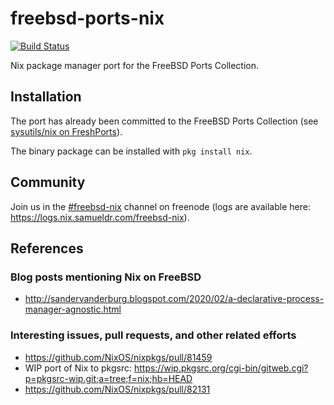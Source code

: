 freebsd-ports-nix
=================

[![Build Status](https://api.cirrus-ci.com/github/0mp/freebsd-ports-nix.svg)](https://cirrus-ci.com/github/0mp/freebsd-ports-nix)

Nix package manager port for the FreeBSD Ports Collection.

Installation
------------

The port has already been committed to the FreeBSD Ports Collection (see [sysutils/nix on FreshPorts](https://www.freshports.org/sysutils/nix/)).

The binary package can be installed with `pkg install nix`.

Community
---------

Join us in the [#freebsd-nix](https://webchat.freenode.net/#freebsd-nix) channel on freenode (logs are available here: https://logs.nix.samueldr.com/freebsd-nix).

References
----------

### Blog posts mentioning Nix on FreeBSD

-	http://sandervanderburg.blogspot.com/2020/02/a-declarative-process-manager-agnostic.html

### Interesting issues, pull requests, and other related efforts

-	https://github.com/NixOS/nixpkgs/pull/81459
-	WIP port of Nix to pkgsrc: https://wip.pkgsrc.org/cgi-bin/gitweb.cgi?p=pkgsrc-wip.git;a=tree;f=nix;hb=HEAD
- https://github.com/NixOS/nixpkgs/pull/82131
